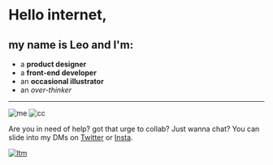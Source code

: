 # Hello internet, 
## my name is Leo and I'm:
- a **product designer**
- a **front-end developer**
- an **occasional illustrator**
- an *over-thinker*
---
![me](https://files.catbox.moe/03y47o.gif)  ![cc](https://web.archive.org/web/20091026220950/http://geocities.com/lady-chat-a-lot/birdmail.gif)

Are you in need of help? got that urge to collab? Just wanna chat? You can slide into my DMs on [Twitter](https://twitter.com/direct_messages/create/ltrademark) or [Insta](https://www.instagram.com/ltrademark).

[![ltm](https://cdn.glitch.com/06ba5010-da5b-435a-8995-0fe71f37bbda%2Flmt-spin.gif?v=1569957039805)](https://ltrdmrk.co)
